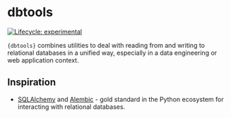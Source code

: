 
<!-- README.md is generated from README.Rmd. Please edit that file -->

# dbtools

<!-- badges: start -->

[![Lifecycle:
experimental](https://img.shields.io/badge/lifecycle-experimental-orange.svg)](https://lifecycle.r-lib.org/articles/stages.html#experimental)
<!-- badges: end -->

`{dbtools}` combines utilities to deal with reading from and writing
to  
relational databases in a unified way, especially in a data engineering
or web application context.

## Inspiration

-   [SQLAlchemy](https://www.sqlalchemy.org/) and
    [Alembic](https://alembic.sqlalchemy.org/en/latest/) - gold standard
    in the Python ecosystem for interacting with relational databases.
